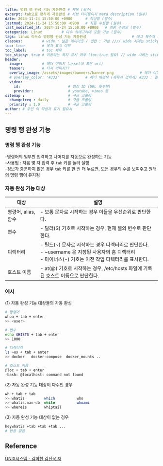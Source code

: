 ```yaml
---
title: 명령 행 완성 기능 자동완성 # 제목 (필수)
excerpt: tab으로 편하게 자동완성 # 서브 타이틀이자 meta description (필수)
date: 2024-11-24 15:50:00 +0900      # 작성일 (필수)
lastmod: 2024-11-24 15:50:00 +0900   # 최종 수정일 (필수)
last_modified_at: 2024-11-24 15:50:00 +0900   # 최종 수정일 (필수)
categories: Linux         # 다수 카테고리에 포함 가능 (필수)
tags: linux 리눅스 명령행 완성 기능 자동완성                     # 태그 복수개 가능 (필수)
classes:         # wide : 넓은 레이아웃 / 빈칸 : 기본 //// wide 시에는 sticky toc 불가
toc: true        # 목차 표시 여부
toc_label:       # toc 제목
toc_sticky: true # 이동하는 목차 표시 여부 (toc:true 필요) // wide 시에는 sticky toc 불가
header: 
  image:         # 헤더 이미지 (asset내 혹은 url)
  teaser:        # 티저 이미지??
  overlay_image: /assets/images/banners/banner.png            # 헤더 이미지 (제목과 겹치게)
  # overlay_color: '#333'            # 헤더 배경색 (제목과 겹치게) #333 : 짙은 회색 (필수)
  video:
    id:                      # 영상 ID (URL 뒷부분)
    provider:                # youtube, vimeo 등
sitemap :                    # 구글 크롤링
  changefreq : daily         # 구글 크롤링
  priority : 1.0             # 구글 크롤링
author: # 주인 외 작성자 표기 필요시
---
```

<!--postNo: 20241124_008-->


## 명령 행 완성 기능  

### 명령 행 완성 기능  

-명령어의 일부만 입력하고 나머지를 자동으로 완성하는 기능  
-사용법 : 처음 몇 자 입력 후 `tab` 키를 눌러 실행  
-정보가 충분하지 않은 경우 `tab` 키를 한 번 더 누르면, 모든 경우의 수를 보여주고 원래의 명령 행이 유지됨  

### 자동 완성 기능 대상  

|대상|설명|
|---|---|
|명령어, alias, 함수|- 보통 문자로 시작하는 경우 이들을 우선순위로 판단한다.|
|변수|- 달러($) 기호로 시작하는 경우, 현재 셸의 변수로 판단한다.|
|디렉터리|- 틸드(~) 문자로 시작하는 경우 디렉터리로 판단한다.<br>- ~username 은 지정된 사용자의 홈 디렉터리<br>- 마이너스(-) 기호는 이전 작업 디렉터리를 표시한다.|
|호스트 이름|- at(@) 기호로 시작하는 경우, /etc/hosts 파일에 기록된 호스트 이름으로 판단한다.|

### 예시  

(1) 자동 완성 기능 대상들의 자동 완성  

```bash
# 명령어
whoa + tab + enter
>> <user>

# 변수
echo $HISTS + tab + enter
>> 1000

# 디렉터리
ls ~us + tab + enter
>> docker   docker-compose  docker_mounts ..

# 호스트 이름
@loc + tab + enter
-bash: @localhost: command not found
```

(2) 자동 완성 기능 대상이 다수인 경우  

```bash
wh + tab + tab
>> whatis         which          who
>> whatis.man-db  while          whoami
>> whereis        whiptail 
```

(3) 자동 완성 기능 대상이 없는 경우  

```bash
heywhatis +tab +tab +tab ...
# 반응 없음
```


## Reference  

[UNIX시스템 - 김희천,김진욱 저 ](https://search.shopping.naver.com/book/catalog/41474371650)  
